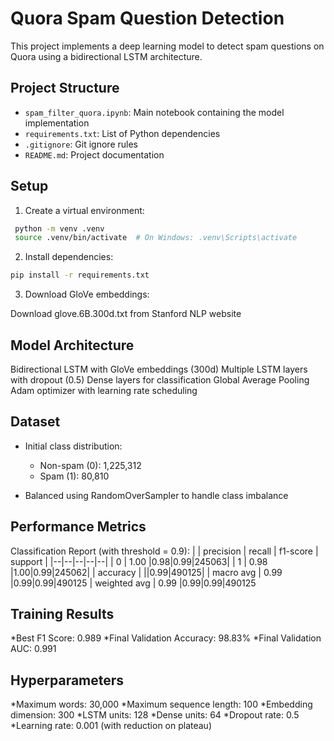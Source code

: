 
# Quora Spam Question Detection

This project implements a deep learning model to detect spam questions on Quora using a bidirectional LSTM architecture.

## Project Structure
- `spam_filter_quora.ipynb`: Main notebook containing the model implementation
- `requirements.txt`: List of Python dependencies
- `.gitignore`: Git ignore rules
- `README.md`: Project documentation

## Setup
1. Create a virtual environment:
   
  ```bash
   python -m venv .venv
   source .venv/bin/activate  # On Windows: .venv\Scripts\activate
```
2. Install dependencies:
```bash
pip install -r requirements.txt
```
3. Download GloVe embeddings:

Download glove.6B.300d.txt from Stanford NLP website

## Model Architecture

Bidirectional LSTM with GloVe embeddings (300d)
Multiple LSTM layers with dropout (0.5)
Dense layers for classification
Global Average Pooling
Adam optimizer with learning rate scheduling

## Dataset

- Initial class distribution:

	- Non-spam (0): 1,225,312
	- Spam (1): 80,810

-	Balanced using RandomOverSampler to handle class imbalance

## Performance Metrics

Classification Report (with threshold = 0.9):
|  | precision | recall | f1-score |  support |
|--|--|--|--|--|
| 0 | 1.00 |0.98|0.99|245063|
| 1 |  0.98 |1.00|0.99|245062|
|  accuracy  |  ||0.99|490125|
| macro avg  | 0.99  |0.99|0.99|490125
| weighted avg | 0.99 |0.99|0.99|490125
      		    

## Training Results

*Best F1 Score: 0.989
*Final Validation Accuracy: 98.83%
*Final Validation AUC: 0.991

## Hyperparameters

*Maximum words: 30,000
*Maximum sequence length: 100
*Embedding dimension: 300
*LSTM units: 128
*Dense units: 64
*Dropout rate: 0.5
*Learning rate: 0.001 (with reduction on plateau)